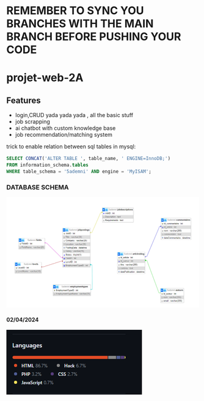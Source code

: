 # REMEMBER TO SYNC YOU BRANCHES WITH THE MAIN BRANCH BEFORE PUSHING YOUR CODE

# projet-web-2A

## Features

- login,CRUD yada yada yada , all the basic stuff
- job scrapping
- ai chatbot with custom knowledge base
- job recommendation/matching system


trick to enable relation between sql tables in mysql:

```sql
SELECT CONCAT('ALTER TABLE ', table_name, ' ENGINE=InnoDB;') 
FROM information_schema.tables 
WHERE table_schema = '5ademni' AND engine = 'MyISAM';
```

### DATABASE SCHEMA

![DATABASE SCHEMA](screenshots/chrome_BwVmJWJOpD.png)

#### 02/04/2024

![begun](screenshots/begun.png)